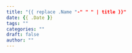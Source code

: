 ```yaml
---
title: "{{ replace .Name "-" " " | title }}"
date: {{ .Date }}
tags: ""
categories: ""
draft: false
author: ""
---
```


